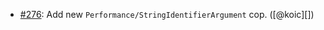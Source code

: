 * [#276](https://github.com/rubocop/rubocop-performance/pull/276): Add new `Performance/StringIdentifierArgument` cop. ([@koic][])
